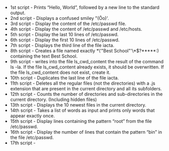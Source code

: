 * 1st script - Prints “Hello, World”, followed by a new line to the standard output.
* 2nd script - Displays a confused smiley "(Ôo)'.
* 3rd script - Display the content of the /etc/passwd file.
* 4th script - Display the content of /etc/passwd and /etc/hosts.
* 5th script - Display the last 10 lines of /etc/passwd.
* 6th script - Display the first 10 lines of /etc/passwd.
* 7th script - Displays the third line of the file iacta.
* 8th script - Creates a file named exactly \*\\'"Best School"\'\\*$\?\*\*\*\*\*:) containing the text Best School.
* 9th script - writes into the file ls_cwd_content the result of the command ls -la. If the file ls_cwd_content already exists, it should be overwritten. If the file ls_cwd_content does not exist, create it.
* 10th script - Duplicates the last line of the file iacta.
* 11th script - Deletes all the regular files (not the directories) with a .js extension that are present in the current directory and all its subfolders.
* 12th script - Counts the number of directories and sub-directories in the current directory. (Including hidden files)
* 13th script - Displays the 10 newest files in the current directory.
* 14th script - Takes a list of words as input and prints only words that appear exactly once.
* 15th script - Display lines containing the pattern “root” from the file /etc/passwd.
* 16th script - Display the number of lines that contain the pattern “bin” in the file /etc/passwd.
* 17th script - 
